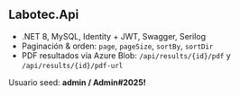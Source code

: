 ## Labotec.Api
- .NET 8, MySQL, Identity + JWT, Swagger, Serilog
- Paginación & orden: `page`, `pageSize`, `sortBy`, `sortDir`
- PDF resultados vía Azure Blob: `/api/results/{id}/pdf` y `/api/results/{id}/pdf-url`

Usuario seed: **admin / Admin#2025!**
